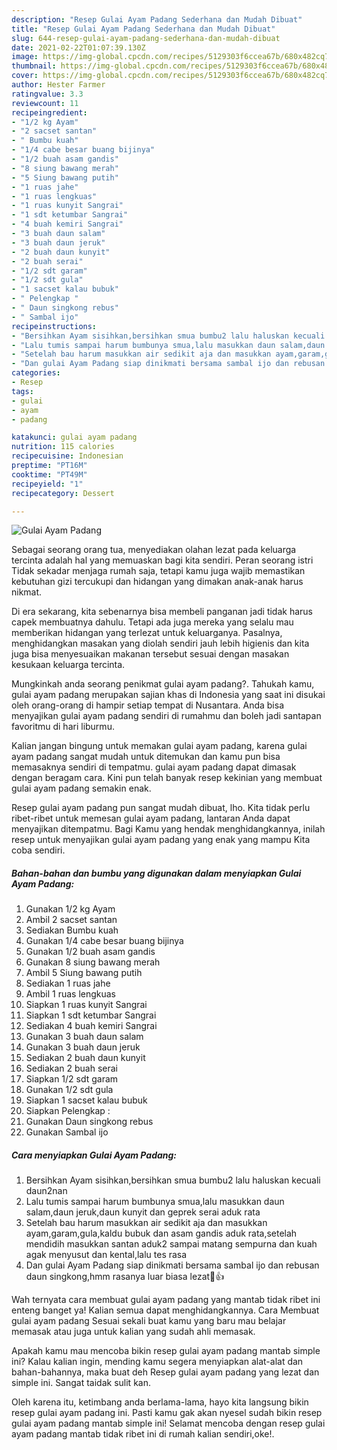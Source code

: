 ```yaml
---
description: "Resep Gulai Ayam Padang Sederhana dan Mudah Dibuat"
title: "Resep Gulai Ayam Padang Sederhana dan Mudah Dibuat"
slug: 644-resep-gulai-ayam-padang-sederhana-dan-mudah-dibuat
date: 2021-02-22T01:07:39.130Z
image: https://img-global.cpcdn.com/recipes/5129303f6ccea67b/680x482cq70/gulai-ayam-padang-foto-resep-utama.jpg
thumbnail: https://img-global.cpcdn.com/recipes/5129303f6ccea67b/680x482cq70/gulai-ayam-padang-foto-resep-utama.jpg
cover: https://img-global.cpcdn.com/recipes/5129303f6ccea67b/680x482cq70/gulai-ayam-padang-foto-resep-utama.jpg
author: Hester Farmer
ratingvalue: 3.3
reviewcount: 11
recipeingredient:
- "1/2 kg Ayam"
- "2 sacset santan"
- " Bumbu kuah"
- "1/4 cabe besar buang bijinya"
- "1/2 buah asam gandis"
- "8 siung bawang merah"
- "5 Siung bawang putih"
- "1 ruas jahe"
- "1 ruas lengkuas"
- "1 ruas kunyit Sangrai"
- "1 sdt ketumbar Sangrai"
- "4 buah kemiri Sangrai"
- "3 buah daun salam"
- "3 buah daun jeruk"
- "2 buah daun kunyit"
- "2 buah serai"
- "1/2 sdt garam"
- "1/2 sdt gula"
- "1 sacset kalau bubuk"
- " Pelengkap "
- " Daun singkong rebus"
- " Sambal ijo"
recipeinstructions:
- "Bersihkan Ayam sisihkan,bersihkan smua bumbu2 lalu haluskan kecuali daun2nan"
- "Lalu tumis sampai harum bumbunya smua,lalu masukkan daun salam,daun jeruk,daun kunyit dan geprek serai aduk rata"
- "Setelah bau harum masukkan air sedikit aja dan masukkan ayam,garam,gula,kaldu bubuk dan asam gandis aduk rata,setelah mendidih masukkan santan aduk2 sampai matang sempurna dan kuah agak menyusut dan kental,lalu tes rasa"
- "Dan gulai Ayam Padang siap dinikmati bersama sambal ijo dan rebusan daun singkong,hmm rasanya luar biasa lezat🤗👍"
categories:
- Resep
tags:
- gulai
- ayam
- padang

katakunci: gulai ayam padang 
nutrition: 115 calories
recipecuisine: Indonesian
preptime: "PT16M"
cooktime: "PT49M"
recipeyield: "1"
recipecategory: Dessert

---
```



![Gulai Ayam Padang](https://img-global.cpcdn.com/recipes/5129303f6ccea67b/680x482cq70/gulai-ayam-padang-foto-resep-utama.jpg)

Sebagai seorang orang tua, menyediakan olahan lezat pada keluarga tercinta adalah hal yang memuaskan bagi kita sendiri. Peran seorang istri Tidak sekadar menjaga rumah saja, tetapi kamu juga wajib memastikan kebutuhan gizi tercukupi dan hidangan yang dimakan anak-anak harus nikmat.

Di era  sekarang, kita sebenarnya bisa membeli panganan jadi tidak harus capek membuatnya dahulu. Tetapi ada juga mereka yang selalu mau memberikan hidangan yang terlezat untuk keluarganya. Pasalnya, menghidangkan masakan yang diolah sendiri jauh lebih higienis dan kita juga bisa menyesuaikan makanan tersebut sesuai dengan masakan kesukaan keluarga tercinta. 



Mungkinkah anda seorang penikmat gulai ayam padang?. Tahukah kamu, gulai ayam padang merupakan sajian khas di Indonesia yang saat ini disukai oleh orang-orang di hampir setiap tempat di Nusantara. Anda bisa menyajikan gulai ayam padang sendiri di rumahmu dan boleh jadi santapan favoritmu di hari liburmu.

Kalian jangan bingung untuk memakan gulai ayam padang, karena gulai ayam padang sangat mudah untuk ditemukan dan kamu pun bisa memasaknya sendiri di tempatmu. gulai ayam padang dapat dimasak dengan beragam cara. Kini pun telah banyak resep kekinian yang membuat gulai ayam padang semakin enak.

Resep gulai ayam padang pun sangat mudah dibuat, lho. Kita tidak perlu ribet-ribet untuk memesan gulai ayam padang, lantaran Anda dapat menyajikan ditempatmu. Bagi Kamu yang hendak menghidangkannya, inilah resep untuk menyajikan gulai ayam padang yang enak yang mampu Kita coba sendiri.

<!--inarticleads1-->

##### Bahan-bahan dan bumbu yang digunakan dalam menyiapkan Gulai Ayam Padang:

1. Gunakan 1/2 kg Ayam
1. Ambil 2 sacset santan
1. Sediakan  Bumbu kuah
1. Gunakan 1/4 cabe besar buang bijinya
1. Gunakan 1/2 buah asam gandis
1. Gunakan 8 siung bawang merah
1. Ambil 5 Siung bawang putih
1. Sediakan 1 ruas jahe
1. Ambil 1 ruas lengkuas
1. Siapkan 1 ruas kunyit Sangrai
1. Siapkan 1 sdt ketumbar Sangrai
1. Sediakan 4 buah kemiri Sangrai
1. Gunakan 3 buah daun salam
1. Gunakan 3 buah daun jeruk
1. Sediakan 2 buah daun kunyit
1. Sediakan 2 buah serai
1. Siapkan 1/2 sdt garam
1. Gunakan 1/2 sdt gula
1. Siapkan 1 sacset kalau bubuk
1. Siapkan  Pelengkap :
1. Gunakan  Daun singkong rebus
1. Gunakan  Sambal ijo




<!--inarticleads2-->

##### Cara menyiapkan Gulai Ayam Padang:

1. Bersihkan Ayam sisihkan,bersihkan smua bumbu2 lalu haluskan kecuali daun2nan
1. Lalu tumis sampai harum bumbunya smua,lalu masukkan daun salam,daun jeruk,daun kunyit dan geprek serai aduk rata
1. Setelah bau harum masukkan air sedikit aja dan masukkan ayam,garam,gula,kaldu bubuk dan asam gandis aduk rata,setelah mendidih masukkan santan aduk2 sampai matang sempurna dan kuah agak menyusut dan kental,lalu tes rasa
1. Dan gulai Ayam Padang siap dinikmati bersama sambal ijo dan rebusan daun singkong,hmm rasanya luar biasa lezat🤗👍




Wah ternyata cara membuat gulai ayam padang yang mantab tidak ribet ini enteng banget ya! Kalian semua dapat menghidangkannya. Cara Membuat gulai ayam padang Sesuai sekali buat kamu yang baru mau belajar memasak atau juga untuk kalian yang sudah ahli memasak.

Apakah kamu mau mencoba bikin resep gulai ayam padang mantab simple ini? Kalau kalian ingin, mending kamu segera menyiapkan alat-alat dan bahan-bahannya, maka buat deh Resep gulai ayam padang yang lezat dan simple ini. Sangat taidak sulit kan. 

Oleh karena itu, ketimbang anda berlama-lama, hayo kita langsung bikin resep gulai ayam padang ini. Pasti kamu gak akan nyesel sudah bikin resep gulai ayam padang mantab simple ini! Selamat mencoba dengan resep gulai ayam padang mantab tidak ribet ini di rumah kalian sendiri,oke!.

